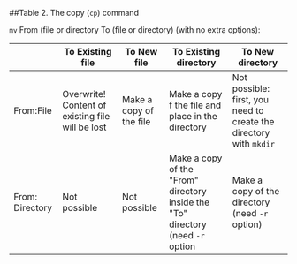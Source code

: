  ##Table 2. The copy (```cp```) command

```mv``` From (file or directory To (file or directory) (with no extra options):


|        | To Existing file | To New file  | To Existing directory | To New directory
------------ | ----------------- | ------------- | ---------------------- | ----------------
From:File | Overwrite! Content of existing file will be lost | Make a copy of the file | Make a copy f the file and place in the directory | Not possible: first, you need to create the directory with ```mkdir``` 
From: Directory | Not possible | Not possible | Make a copy of the "From" directory inside the "To" directory (need ```-r``` option | Make a copy of the directory (need ```-r``` option)